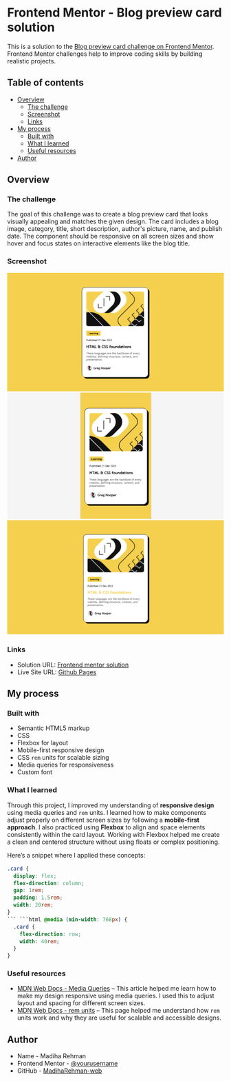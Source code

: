 # Frontend Mentor - Blog preview card solution

This is a solution to the [Blog preview card challenge on Frontend Mentor](https://www.frontendmentor.io/challenges/blog-preview-card-ckPaj01IcS). Frontend Mentor challenges help to improve coding skills by building realistic projects.

## Table of contents

- [Overview](#overview)
  - [The challenge](#the-challenge)
  - [Screenshot](#screenshot)
  - [Links](#links)
- [My process](#my-process)
  - [Built with](#built-with)
  - [What I learned](#what-i-learned)
  - [Useful resources](#useful-resources)
- [Author](#author)

## Overview

### The challenge

The goal of this challenge was to create a blog preview card that looks visually appealing and matches the given design. The card includes a blog image, category, title, short description, author's picture, name, and publish date. The component should be responsive on all screen sizes and show hover and focus states on interactive elements like the blog title.

### Screenshot

![Desktop](./screenshot/desktop.jpg)
![Mobile](./screenshot/mobile.jpg)
![Active States](./screenshot/active-states.jpg)

### Links

- Solution URL: [Frontend mentor solution](https://your-solution-url.com)
- Live Site URL: [Github Pages](https://madiharehman-web.github.io/blog-preview-card/)

## My process

### Built with

- Semantic HTML5 markup
- CSS
- Flexbox for layout
- Mobile-first responsive design
- CSS `rem` units for scalable sizing
- Media queries for responsiveness
- Custom font

### What I learned

Through this project, I improved my understanding of **responsive design** using media queries and `rem` units. I learned how to make components adjust properly on different screen sizes by following a **mobile-first approach**. I also practiced using **Flexbox** to align and space elements consistently within the card layout. Working with Flexbox helped me create a clean and centered structure without using floats or complex positioning.

Here’s a snippet where I applied these concepts:

````css
.card {
  display: flex;
  flex-direction: column;
  gap: 1rem;
  padding: 1.5rem;
  width: 20rem;
}
``` ```html @media (min-width: 768px) {
  .card {
    flex-direction: row;
    width: 40rem;
  }
}
````

### Useful resources

- [MDN Web Docs - Media Queries](https://developer.mozilla.org/en-US/docs/Web/CSS/Media_Queries) – This article helped me learn how to make my design responsive using media queries. I used this to adjust layout and spacing for different screen sizes.
- [MDN Web Docs - rem units](https://developer.mozilla.org/en-US/docs/Learn/CSS/Building_blocks/Values_and_units#relative_length_units) – This page helped me understand how `rem` units work and why they are useful for scalable and accessible designs.

## Author

- Name - Madiha Rehman
- Frontend Mentor - [@yourusername](https://www.frontendmentor.io/profile/MadihaRehman-web)
- GitHub - [MadihaRehman-web](https://github.com/MadihaRehman-web)
